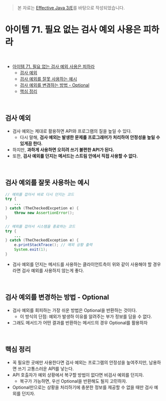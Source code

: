 > 본 자료는 [Effective Java 3/E]()를 바탕으로 작성되었습니다.

# 아이템 71. 필요 없는 검사 예외 사용은 피하라

<br>

- [아이템 71. 필요 없는 검사 예외 사용은 피하라](#아이템-71-필요-없는-검사-예외-사용은-피하라)
  - [검사 예외](#검사-예외)
  - [검사 예외를 잘못 사용하는 예시](#검사-예외를-잘못-사용하는-예시)
  - [검사 예외를 변경하는 방법 - Optional](#검사-예외를-변경하는-방법---optional)
  - [핵심 정리](#핵심-정리)

<br>

## 검사 예외
* 검사 예외는 제대로 활용하면 API와 프로그램의 질을 높일 수 있다.
  * 다시 말해, **검사 예외는 발생한 문제를 프로그래머가 처리하여 안정성을 높일 수 있게끔 한다.**
* 하지만, **과하게 사용하면 오히려 쓰기 불편한 API가 된다.**
* 또한, **검사 예외를 던지는 메서드는 스트림 안에서 직접 사용할 수 없다.**

<br>

## 검사 예외를 잘못 사용하는 예시
```java
// 예외를 잡아서 바로 다시 던지는 코드
try {
    ...
} catch (TheCheckedExcpetion e) {
    throw new AssertionError();
}

// 예외를 잡아서 시스템을 종료하는 코드
try {
    ...
} catch (TheCheckedException e) {
    e.printStackTrace(); // 예외 상황 출력
    System.exit(1);
}
```
* 검사 예외를 던지는 메서드를 사용하는 클라이언트측이 위와 같이 사용해야 할 경우라면 검사 예외를 사용하지 않는게 좋다.

<br>

## 검사 예외를 변경하는 방법 - Optional
* 검사 예외를 회피하는 가장 쉬운 방법은 Optional을 반환하는 것이다.
  * 이 방식의 단점: 예외가 발생하 이유를 알려주는 부가 정보를 담을 수 없다.
* 그래도 메서드가 어떤 결과를 반환하는 메서드의 경우 Optional를 활용하자

<br>

## 핵심 정리
* 꼭 필요한 곳에만 사용한다면 검사 예외는 프로그램의 안정성을 높여주지만, 남용하면 쓰기 고통스러운 API를 낳는다.
* API 호출자가 예외 상황에서 복구할 방법이 없다면 비검사 예외를 던지자.
  * 복구가 가능하면, 우선 Optional을 반환해도 될지 고민하자.
* Optional만으로는 상황을 처리하기에 충분한 정보를 제공할 수 없을 때만 검사 예외를 던지자.